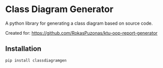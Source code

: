 # Class Diagram Generator

A python library for generating a class diagram based on source code.

Created for: https://github.com/RokasPuzonas/ktu-oop-report-generator

## Installation
```
pip install classdiagramgen
```
